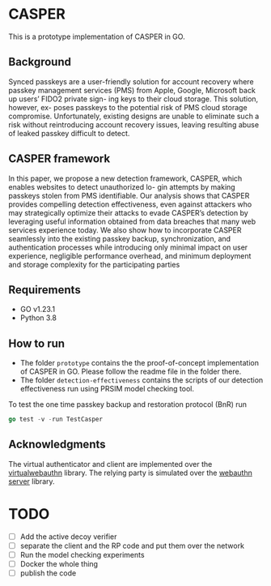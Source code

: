 # CASPER 
This is a  prototype implementation of CASPER in GO. 

## Background
Synced passkeys are a user-friendly solution for account recovery where passkey management services (PMS) from Apple, Google, Microsoft back up users’ FIDO2 private sign- ing keys to their cloud storage. This solution, however, ex- poses passkeys to the potential risk of PMS cloud storage compromise. Unfortunately, existing designs are unable to eliminate such a risk without reintroducing account recovery issues, leaving resulting abuse of leaked passkey difficult to detect. 

## CASPER framework
In this paper, we propose a new detection framework, CASPER, which enables websites to detect unauthorized lo- gin attempts by making passkeys stolen from PMS identifiable. Our analysis shows that CASPER provides compelling detection effectiveness, even against attackers who may strategically optimize their attacks to evade CASPER’s detection by leveraging useful information obtained from data breaches that many web services experience today. We also show how to incorporate CASPER seamlessly into the existing passkey backup, synchronization, and authentication processes while introducing only minimal impact on user experience, negligible performance overhead, and minimum deployment and storage complexity for the participating parties
    
## Requirements
- GO v1.23.1
- Python 3.8


## How to run
- The folder `prototype` contains the the proof-of-concept implementation of CASPER in GO. Please follow the readme file in the folder there.
- The folder `detection-effectiveness` contains the scripts of our detection effectiveness run using PRSIM model checking tool. 

To test the one time passkey backup and restoration protocol (BnR) run 
``` go 
go test -v -run TestCasper
```

## Acknowledgments
The virtual authenticator and client are implemented over the [virtualwebauthn](https://github.com/descope/virtualwebauthn) library. The relying party is simulated over the [webauthn server](https://github.com/fxamacker/webauthn) library.

# TODO
- [ ] Add the active decoy verifier
- [ ] separate the client and the RP code and put them over the network
- [ ] Run the model checking experiments
- [ ] Docker the whole thing
- [ ] publish the code